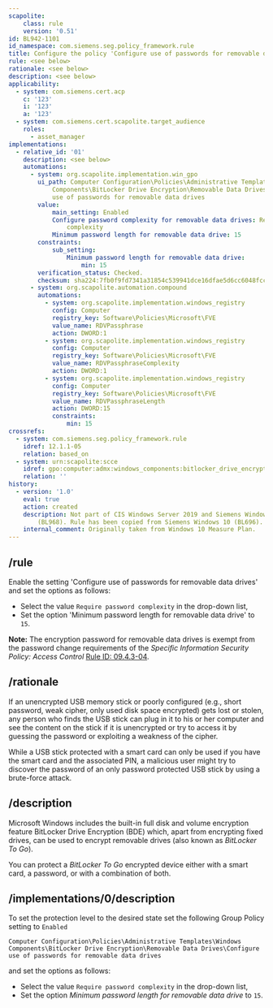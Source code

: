 ```yaml
---
scapolite:
    class: rule
    version: '0.51'
id: BL942-1101
id_namespace: com.siemens.seg.policy_framework.rule
title: Configure the policy 'Configure use of passwords for removable data drives'
rule: <see below>
rationale: <see below>
description: <see below>
applicability:
  - system: com.siemens.cert.acp
    c: '123'
    i: '123'
    a: '123'
  - system: com.siemens.cert.scapolite.target_audience
    roles:
      - asset_manager
implementations:
  - relative_id: '01'
    description: <see below>
    automations:
      - system: org.scapolite.implementation.win_gpo
        ui_path: Computer Configuration\Policies\Administrative Templates\Windows
            Components\BitLocker Drive Encryption\Removable Data Drives\Configure
            use of passwords for removable data drives
        value:
            main_setting: Enabled
            Configure password complexity for removable data drives: Require password
                complexity
            Minimum password length for removable data drive: 15
        constraints:
            sub_setting:
                Minimum password length for removable data drive:
                    min: 15
        verification_status: Checked.
        checksum: sha224:7fb0f9fd7341a31854c539941dce16dfae5d6cc6048fcc1b2603ad5e
      - system: org.scapolite.automation.compound
        automations:
          - system: org.scapolite.implementation.windows_registry
            config: Computer
            registry_key: Software\Policies\Microsoft\FVE
            value_name: RDVPassphrase
            action: DWORD:1
          - system: org.scapolite.implementation.windows_registry
            config: Computer
            registry_key: Software\Policies\Microsoft\FVE
            value_name: RDVPassphraseComplexity
            action: DWORD:1
          - system: org.scapolite.implementation.windows_registry
            config: Computer
            registry_key: Software\Policies\Microsoft\FVE
            value_name: RDVPassphraseLength
            action: DWORD:15
            constraints:
                min: 15
crossrefs:
  - system: com.siemens.seg.policy_framework.rule
    idref: 12.1.1-05
    relation: based_on
  - system: urn:scapolite:scce
    idref: gpo:computer:admx:windows_components:bitlocker_drive_encryption:removable_data_drives:configure_use_of_passwords_for_removable_data_drives
    relation: ''
history:
  - version: '1.0'
    eval: true
    action: created
    description: Not part of CIS Windows Server 2019 and Siemens Windows Server 2016
        (BL968). Rule has been copied from Siemens Windows 10 (BL696).
    internal_comment: Originally taken from Windows 10 Measure Plan.
---
```



## /rule

Enable the setting 'Configure use of passwords for removable data drives' and set the options as follows:

   *  Select the value `Require password complexity` in the drop-down list,
   *  Set the option 'Minimum password length for removable data drive' to `15`.

**Note:** The encryption password for removable data drives is exempt from the
password change requirements of the _Specific Information Security Policy: Access Control_
[Rule ID: 09.4.3-04](#scapolite_obj:com.siemens.seg.policy_framework.rule:09.4.3-04).

## /rationale

If an unencrypted USB memory stick or poorly configured (e.g., short password,
weak cipher, only used disk space encrypted) gets lost or stolen, any person
who finds the USB stick can plug in it to his or her computer and see the
content on the stick if it is unencrypted or try to access it by guessing the
password or exploiting a weakness of the cipher.

While a USB stick protected with a smart card can only be used if you have the
smart card and the associated PIN, a malicious user might try to discover the
password of an only password protected USB stick by using a brute-force attack.

## /description

Microsoft Windows includes the built-in full disk and volume encryption feature
BitLocker Drive Encryption (BDE) which, apart from encrypting fixed drives, can
be used to encrypt removable drives (also known as _BitLocker To Go_).

You can protect a _BitLocker To Go_ encrypted device either with a smart card,
a password, or with a combination of both.

## /implementations/0/description

To set the protection level to the desired state set the following Group Policy setting to `Enabled`

`Computer Configuration\Policies\Administrative Templates\Windows Components\BitLocker Drive Encryption\Removable Data Drives\Configure use of passwords for removable data drives`

and set the options as follows:

   *  Select the value `Require password complexity` in the drop-down list,
   *  Set the option _Minimum password length for removable data drive_ to `15`.
